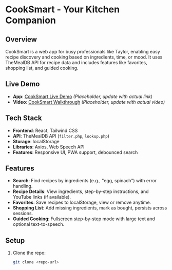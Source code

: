 # CookSmart - Your Kitchen Companion

## Overview
CookSmart is a web app for busy professionals like Taylor, enabling easy recipe discovery and cooking based on ingredients, time, or mood. It uses TheMealDB API for recipe data and includes features like favorites, shopping list, and guided cooking.

## Live Demo
- **App**: [CookSmart Live Demo](https://cooksmart-demo.netlify.app) *(Placeholder, update with actual link)*
- **Video**: [CookSmart Walkthrough](https://www.youtube.com/watch?v=placeholder) *(Placeholder, update with actual video)*

## Tech Stack
- **Frontend**: React, Tailwind CSS
- **API**: TheMealDB API (`filter.php`, `lookup.php`)
- **Storage**: localStorage
- **Libraries**: Axios, Web Speech API
- **Features**: Responsive UI, PWA support, debounced search

## Features
- **Search**: Find recipes by ingredients (e.g., "egg, spinach") with error handling.
- **Recipe Details**: View ingredients, step-by-step instructions, and YouTube links (if available).
- **Favorites**: Save recipes to localStorage, view or remove anytime.
- **Shopping List**: Add missing ingredients, mark as bought, persists across sessions.
- **Guided Cooking**: Fullscreen step-by-step mode with large text and optional text-to-speech.

## Setup
1. Clone the repo:
   ```bash
   git clone <repo-url>
